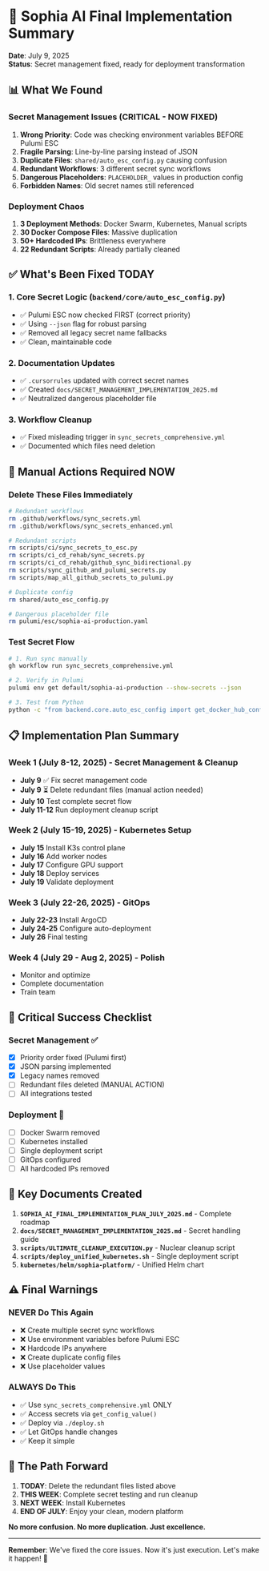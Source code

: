 # 🎯 Sophia AI Final Implementation Summary

**Date**: July 9, 2025  
**Status**: Secret management fixed, ready for deployment transformation

## 📊 What We Found

### Secret Management Issues (CRITICAL - NOW FIXED)
1. **Wrong Priority**: Code was checking environment variables BEFORE Pulumi ESC
2. **Fragile Parsing**: Line-by-line parsing instead of JSON
3. **Duplicate Files**: `shared/auto_esc_config.py` causing confusion
4. **Redundant Workflows**: 3 different secret sync workflows
5. **Dangerous Placeholders**: `PLACEHOLDER_` values in production config
6. **Forbidden Names**: Old secret names still referenced

### Deployment Chaos
1. **3 Deployment Methods**: Docker Swarm, Kubernetes, Manual scripts
2. **30 Docker Compose Files**: Massive duplication
3. **50+ Hardcoded IPs**: Brittleness everywhere
4. **22 Redundant Scripts**: Already partially cleaned

## ✅ What's Been Fixed TODAY

### 1. Core Secret Logic (`backend/core/auto_esc_config.py`)
- ✅ Pulumi ESC now checked FIRST (correct priority)
- ✅ Using `--json` flag for robust parsing
- ✅ Removed all legacy secret name fallbacks
- ✅ Clean, maintainable code

### 2. Documentation Updates
- ✅ `.cursorrules` updated with correct secret names
- ✅ Created `docs/SECRET_MANAGEMENT_IMPLEMENTATION_2025.md`
- ✅ Neutralized dangerous placeholder file

### 3. Workflow Cleanup
- ✅ Fixed misleading trigger in `sync_secrets_comprehensive.yml`
- ✅ Documented which files need deletion

## 🚨 Manual Actions Required NOW

### Delete These Files Immediately
```bash
# Redundant workflows
rm .github/workflows/sync_secrets.yml
rm .github/workflows/sync_secrets_enhanced.yml

# Redundant scripts
rm scripts/ci/sync_secrets_to_esc.py
rm scripts/ci_cd_rehab/sync_secrets.py
rm scripts/ci_cd_rehab/github_sync_bidirectional.py
rm scripts/sync_github_and_pulumi_secrets.py
rm scripts/map_all_github_secrets_to_pulumi.py

# Duplicate config
rm shared/auto_esc_config.py

# Dangerous placeholder file
rm pulumi/esc/sophia-ai-production.yaml
```

### Test Secret Flow
```bash
# 1. Run sync manually
gh workflow run sync_secrets_comprehensive.yml

# 2. Verify in Pulumi
pulumi env get default/sophia-ai-production --show-secrets --json

# 3. Test from Python
python -c "from backend.core.auto_esc_config import get_docker_hub_config; print(get_docker_hub_config())"
```

## 📋 Implementation Plan Summary

### Week 1 (July 8-12, 2025) - Secret Management & Cleanup
- **July 9** ✅ Fix secret management code
- **July 9** ⏳ Delete redundant files (manual action needed)
- **July 10** Test complete secret flow
- **July 11-12** Run deployment cleanup script

### Week 2 (July 15-19, 2025) - Kubernetes Setup
- **July 15** Install K3s control plane
- **July 16** Add worker nodes
- **July 17** Configure GPU support
- **July 18** Deploy services
- **July 19** Validate deployment

### Week 3 (July 22-26, 2025) - GitOps
- **July 22-23** Install ArgoCD
- **July 24-25** Configure auto-deployment
- **July 26** Final testing

### Week 4 (July 29 - Aug 2, 2025) - Polish
- Monitor and optimize
- Complete documentation
- Train team

## 🎯 Critical Success Checklist

### Secret Management ✅
- [x] Priority order fixed (Pulumi first)
- [x] JSON parsing implemented
- [x] Legacy names removed
- [ ] Redundant files deleted (MANUAL ACTION)
- [ ] All integrations tested

### Deployment 🚀
- [ ] Docker Swarm removed
- [ ] Kubernetes installed
- [ ] Single deployment script
- [ ] GitOps configured
- [ ] All hardcoded IPs removed

## 📝 Key Documents Created

1. **`SOPHIA_AI_FINAL_IMPLEMENTATION_PLAN_JULY_2025.md`** - Complete roadmap
2. **`docs/SECRET_MANAGEMENT_IMPLEMENTATION_2025.md`** - Secret handling guide
3. **`scripts/ULTIMATE_CLEANUP_EXECUTION.py`** - Nuclear cleanup script
4. **`scripts/deploy_unified_kubernetes.sh`** - Single deployment script
5. **`kubernetes/helm/sophia-platform/`** - Unified Helm chart

## ⚠️ Final Warnings

### NEVER Do This Again
- ❌ Create multiple secret sync workflows
- ❌ Use environment variables before Pulumi ESC
- ❌ Hardcode IPs anywhere
- ❌ Create duplicate config files
- ❌ Use placeholder values

### ALWAYS Do This
- ✅ Use `sync_secrets_comprehensive.yml` ONLY
- ✅ Access secrets via `get_config_value()`
- ✅ Deploy via `./deploy.sh`
- ✅ Let GitOps handle changes
- ✅ Keep it simple

## 🎉 The Path Forward

1. **TODAY**: Delete the redundant files listed above
2. **THIS WEEK**: Complete secret testing and run cleanup
3. **NEXT WEEK**: Install Kubernetes
4. **END OF JULY**: Enjoy your clean, modern platform

**No more confusion. No more duplication. Just excellence.**

---

**Remember**: We've fixed the core issues. Now it's just execution. Let's make it happen! 🚀 